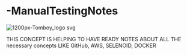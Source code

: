 # -ManualTestingNotes
![1200px-Tomboy_logo svg](https://user-images.githubusercontent.com/50185967/130354765-af2a249c-068a-4cd9-9666-a9f0a2e9aa93.png)


THIS CONCEPT IS HELPING TO HAVE READY NOTES ABOUT ALL THE necessary concepts LIKE 
GitHub, AWS, SELENOID, DOCKER 
